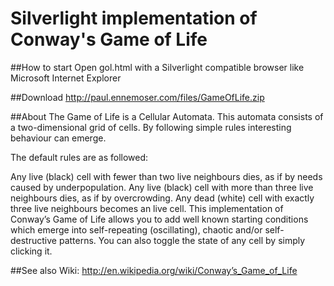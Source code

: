 # Silverlight implementation of Conway's Game of Life

##How to start
Open gol.html with a Silverlight compatible browser like Microsoft Internet Explorer

##Download
http://paul.ennemoser.com/files/GameOfLife.zip

##About
The Game of Life is a Cellular Automata. This automata consists of a two-dimensional grid of cells. By following simple rules interesting behaviour can emerge.

The default rules are as followed:

Any live (black) cell with fewer than two live neighbours dies, as if by needs caused by underpopulation.
Any live (black) cell with more than three live neighbours dies, as if by overcrowding.
Any dead (white) cell with exactly three live neighbours becomes an live cell.
This implementation of Conway’s Game of Life allows you to add well known starting conditions which emerge into self-repeating (oscillating), chaotic and/or self-destructive patterns.
You can also toggle the state of any cell by simply clicking it.

##See also
Wiki: http://en.wikipedia.org/wiki/Conway’s_Game_of_Life
